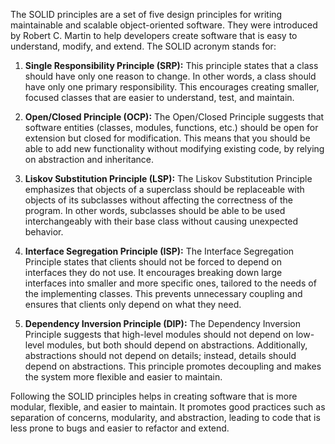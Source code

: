 The SOLID principles are a set of five design principles for writing maintainable and scalable object-oriented software. They were introduced by Robert C. Martin to help developers create software that is easy to understand, modify, and extend. The SOLID acronym stands for:

1. **Single Responsibility Principle (SRP):**
   This principle states that a class should have only one reason to change. In other words, a class should have only one primary responsibility. This encourages creating smaller, focused classes that are easier to understand, test, and maintain.

2. **Open/Closed Principle (OCP):**
   The Open/Closed Principle suggests that software entities (classes, modules, functions, etc.) should be open for extension but closed for modification. This means that you should be able to add new functionality without modifying existing code, by relying on abstraction and inheritance.

3. **Liskov Substitution Principle (LSP):**
   The Liskov Substitution Principle emphasizes that objects of a superclass should be replaceable with objects of its subclasses without affecting the correctness of the program. In other words, subclasses should be able to be used interchangeably with their base class without causing unexpected behavior.

4. **Interface Segregation Principle (ISP):**
   The Interface Segregation Principle states that clients should not be forced to depend on interfaces they do not use. It encourages breaking down large interfaces into smaller and more specific ones, tailored to the needs of the implementing classes. This prevents unnecessary coupling and ensures that clients only depend on what they need.

5. **Dependency Inversion Principle (DIP):**
   The Dependency Inversion Principle suggests that high-level modules should not depend on low-level modules, but both should depend on abstractions. Additionally, abstractions should not depend on details; instead, details should depend on abstractions. This principle promotes decoupling and makes the system more flexible and easier to maintain.

Following the SOLID principles helps in creating software that is more modular, flexible, and easier to maintain. It promotes good practices such as separation of concerns, modularity, and abstraction, leading to code that is less prone to bugs and easier to refactor and extend.